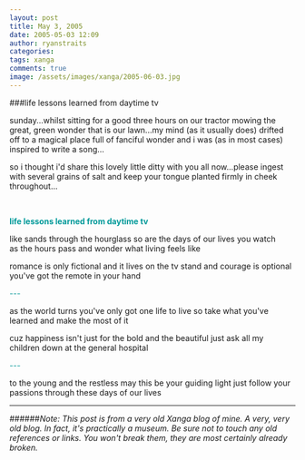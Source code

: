 ```yaml
---
layout: post
title: May 3, 2005
date: 2005-05-03 12:09
author: ryanstraits
categories:
tags: xanga
comments: true
image: /assets/images/xanga/2005-06-03.jpg
---
```

###life lessons learned from daytime tv

<!-- break -->

sunday...whilst sitting for a good three hours on our tractor mowing the great, green wonder that is our lawn...my mind (as it usually does) drifted off to a magical place full of fanciful wonder and i was (as in most cases) inspired to write a song...

so i thought i'd share this lovely little ditty with you all now...please ingest with several grains of salt and keep your tongue planted firmly in cheek throughout...

&nbsp;

<strong><span style="color:#009999;">life lessons learned from daytime tv</span></strong>

like sands through the hourglass
so are the days of our lives
you watch as the hours pass
and wonder what living feels like

romance is only fictional
and it lives on the tv stand
and courage is optional
you've got the remote in your hand

<span style="color:#009999;">---</span>

as the world turns
you've only got one life to live
so take what you've learned
and make the most of it

cuz happiness isn't just
for the bold and the beautiful
just ask all my children down
at the general hospital

<span style="color:#009999;">---</span>

to the young and the restless
may this be your guiding light
just follow your passions
through these days of our lives

---

######*Note: This post is from a very old Xanga blog of mine. A very, very old blog. In fact, it's practically a museum. Be sure not to touch any old references or links. You won't break them, they are most certainly already broken.*